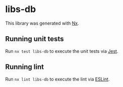 # libs-db

This library was generated with [Nx](https://nx.dev).

## Running unit tests

Run `nx test libs-db` to execute the unit tests via [Jest](https://jestjs.io).

## Running lint

Run `nx lint libs-db` to execute the lint via [ESLint](https://eslint.org/).
